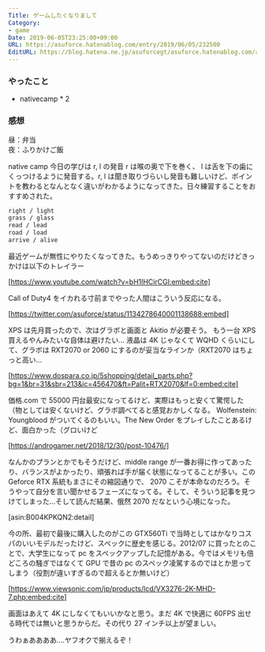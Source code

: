 ```yaml
---
Title: ゲームしたくなりまして
Category:
- game
Date: 2019-06-05T23:25:00+09:00
URL: https://asuforce.hatenablog.com/entry/2019/06/05/232500
EditURL: https://blog.hatena.ne.jp/asuforcegt/asuforce.hatenablog.com/atom/entry/17680117127184854800
---
```


### やったこと
- nativecamp * 2


### 感想
昼：弁当  
夜：ふりかけご飯

native camp 今日の学びは r, l の発音 r は喉の奥で下を巻く、 l は舌を下の歯にくっつけるように発音する。r, l は聞き取りづらいし発音も難しいけど、ポイントを教わるとなんとなく違いがわかるようになってきた。日々練習することをおすすめされた。

```txt
right / light
grass / glass
read / lead
road / load
arrive / alive
```

最近ゲームが無性にやりたくなってきた。もうめっきりやってないのだけどきっかけは以下のトレイラー


[https://www.youtube.com/watch?v=bH1lHCirCGI:embed:cite]


Call of Duty4 をイカれる寸前までやった人間はこういう反応になる。


[https://twitter.com/asuforce/status/1134278640001138688:embed]


XPS は先月買ったので、次はグラボと画面と Akitio が必要そう。
もう一台 XPS 買えるやんみたいな自体は避けたい…
液晶は 4K じゃなくて WQHD くらいにして、グラボは RXT2070 or 2060 にするのが妥当なラインか（RXT2070 はちょっと高い…


[https://www.dospara.co.jp/5shopping/detail_parts.php?bg=1&br=31&sbr=213&ic=456470&ft=Palit+RTX2070&lf=0:embed:cite]


価格.com で 55000 円台最安になってるけど、実際はもっと安くて驚愕した（物としては安くないけど、グラボ調べてると感覚おかしくなる。
Wolfenstein: Youngblood がついてくるのもいい。The New Order をプレイしたことあるけど、面白かった（グロいけど


[https://androgamer.net/2018/12/30/post-10476/]


なんかのプランとかでもそうだけど、middle range が一番お得に作ってあったり、バランスがよかったり、頑張れば手が届く状態になってることが多い。この Geforce RTX 系統もまさにその縮図通りで、 2070 こそが本命なのだろう。そうやって自分を言い聞かせるフェーズになってる。そして、そういう記事を見つけてしまった…そして読んだ結果、俄然 2070 だなという心境になった。



[asin:B004KPKQN2:detail]



今の所、最初で最後に購入したのがこの GTX560Ti で当時としてはかなりコスパのいいモデルだったけど、スペックに歴史を感じる。2012/07 に買ったとのことで、大学生になって pc をスペックアップした記憶がある。今ではメモリも倍どころの騒ぎではなくて GPU で昔の pc のスペック凌駕するのではとか思ってしまう（役割が違いすぎるので超えるとか無いけど）


[https://www.viewsonic.com/jp/products/lcd/VX3276-2K-MHD-7.php:embed:cite]


画面はあえて 4K にしなくてもいいかなと思う。まだ 4K で快適に 60FPS 出せる時代では無いと思うからだ。その代り 27 インチ以上が望ましい。

うわぁああああ….ヤフオクで揃えるぞ！
